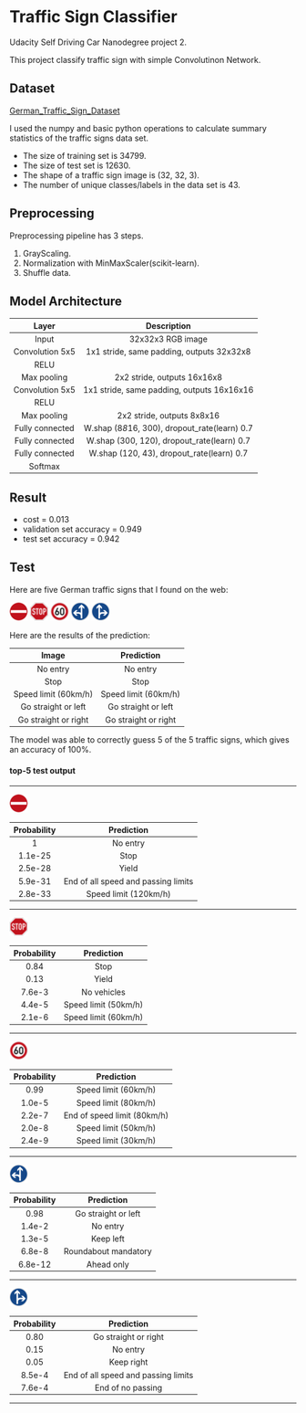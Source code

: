[image1]: ./images_from_web/german_traffic_sign_1.png "Traffic Sign 1"
[image2]: ./images_from_web/german_traffic_sign_2.png "Traffic Sign 2"
[image3]: ./images_from_web/german_traffic_sign_3.png "Traffic Sign 3"
[image4]: ./images_from_web/german_traffic_sign_4.png "Traffic Sign 4"
[image5]: ./images_from_web/german_traffic_sign_5.png "Traffic Sign 5"

# Traffic Sign Classifier
Udacity Self Driving Car Nanodegree project 2.

This project classify traffic sign with simple Convolutinon Network.

## Dataset
[German_Traffic_Sign_Dataset](http://benchmark.ini.rub.de/?section=gtsrb&subsection=dataset)

I used the numpy and basic python operations to calculate summary statistics of the traffic signs data set.

* The size of training set is 34799.
* The size of test set is 12630.
* The shape of a traffic sign image is (32, 32, 3).
* The number of unique classes/labels in the data set is 43.

## Preprocessing

Preprocessing pipeline has 3 steps.

1. GrayScaling.
2. Normalization with MinMaxScaler(scikit-learn).
3. Shuffle data.

## Model Architecture

| Layer            | Description                                   | 
|:----------------:|:---------------------------------------------:| 
| Input            | 32x32x3 RGB image                             | 
| Convolution 5x5  | 1x1 stride, same padding, outputs 32x32x8     |
| RELU		       |                                               |
| Max pooling	   | 2x2 stride,  outputs 16x16x8                  |
| Convolution 5x5  | 1x1 stride, same padding, outputs 16x16x16    |
| RELU		       |                                               |
| Max pooling	   | 2x2 stride,  outputs 8x8x16                   |
| Fully connected  | W.shap (8*8*16, 300), dropout_rate(learn) 0.7 |
| Fully connected  | W.shap (300, 120), dropout_rate(learn) 0.7	   |
| Fully connected  | W.shap (120, 43), dropout_rate(learn) 0.7 	   |
| Softmax	       |                                               |

## Result
* cost = 0.013
* validation set accuracy = 0.949
* test set accuracy = 0.942

## Test
Here are five German traffic signs that I found on the web:

![alt text][image1] ![alt text][image2] ![alt text][image3] 
![alt text][image4] ![alt text][image5]

Here are the results of the prediction:

| Image	               | Prediction           | 
|:--------------------:|:--------------------:| 
| No entry             | No entry             | 
| Stop                 | Stop                 |
| Speed limit (60km/h) | Speed limit (60km/h) |
| Go straight or left  | Go straight or left  |
| Go straight or right | Go straight or right |

The model was able to correctly guess 5 of the 5 traffic signs, which gives an accuracy of 100%. 

#### top-5 test output

*****

![alt text][image1]

| Probability  | Prediction                           | 
|:------------:|:------------------------------------:| 
| 1            | No entry                             | 
| 1.1e-25      | Stop                                 |
| 2.5e-28      | Yield                                |
| 5.9e-31      | End of all speed and passing limits  |
| 2.8e-33      | Speed limit (120km/h)                |

*****

![alt text][image2]

| Probability | Prediction           | 
|:-----------:|:--------------------:| 
| 0.84        | Stop                 | 
| 0.13        | Yield	             |
| 7.6e-3      | No vehicles          |
| 4.4e-5      | Speed limit (50km/h) |
| 2.1e-6      | Speed limit (60km/h) |

*****

![alt text][image3]

| Probability | Prediction                  | 
|:-----------:|:---------------------------:| 
| 0.99        | Speed limit (60km/h)        | 
| 1.0e-5      | Speed limit (80km/h)        |
| 2.2e-7      | End of speed limit (80km/h) |
| 2.0e-8      | Speed limit (50km/h)        |
| 2.4e-9      | Speed limit (30km/h)        |

*****

![alt text][image4]

| Probability | Prediction           | 
|:-----------:|:--------------------:| 
| 0.98        | Go straight or left  | 
| 1.4e-2      | No entry 	         |
| 1.3e-5      | Keep left            |
| 6.8e-8      | Roundabout mandatory |
| 6.8e-12     | Ahead only           |

*****

![alt text][image5]

| Probability | Prediction                          | 
|:-----------:|:-----------------------------------:| 
| 0.80        | Go straight or right                | 
| 0.15        | No entry                            |
| 0.05	      | Keep right                          |
| 8.5e-4      | End of all speed and passing limits |
| 7.6e-4      | End of no passing                   |

*****
